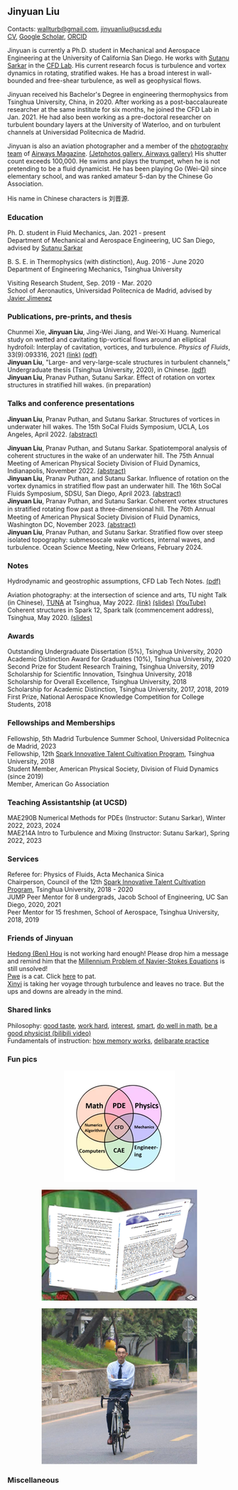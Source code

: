 ## Jinyuan Liu
Contacts: [wallturb@gmail.com](mailto:wallturb@gmail.com), [jinyuanliu@ucsd.edu](mailto:jinyuanliu@ucsd.edu)  
<a target="_blank" rel="noopener noreferrer" href="https://raw.githubusercontent.com/Liu-Jinyuan/liu-jinyuan.github.io/main/docs/jinyuan_cv.pdf">CV</a>, 
[Google Scholar](https://scholar.google.com/citations?hl=en&user=JZoiqx8AAAAJ&view_op=list_works&gmla=AJsN-F6ZzJ_d96OQwlVnTF-oqgqrxpQnrrX771f60xKjQMz51DZlzs8GPt2_hGTrI5Vis-FTSqWTNqORvViWrQAw0LyK6ICOSOHpf_kRtJV1T8P-A4sOgGk), [ORCID](https://orcid.org/0000-0003-4133-0930)

Jinyuan is currently a Ph.D. student in Mechanical and Aerospace Engineering at the University of California San Diego. He works with [Sutanu Sarkar](https://scholar.google.com/citations?user=mfQsfMwAAAAJ&hl=en&oi=ao) in the [CFD Lab](http://www.cfdlab.ucsd.edu/index.html). His current research focus is turbulence and vortex dynamics in rotating, stratified wakes. He has a broad interest in wall-bounded and free-shear turbulence, as well as geophysical flows.   

Jinyuan received his Bachelor's Degree in engineering thermophysics from Tsinghua University, China, in 2020. After working as a post-baccalaureate researcher at the same institute for six months, he joined the CFD Lab in Jan. 2021. He had also been working as a pre-doctoral researcher on turbulent boundary layers at the University of Waterloo, and on turbulent channels at Universidad Politecnica de Madrid.

Jinyuan is also an aviation photographer and a member of the [photography team](https://airways-photo.square.site/) of [Airways Magazine](https://airwaysmag.com/). [(Jetphotos gallery, ](https://www.jetphotos.com/photographer/144411) [Airways gallery)](https://airways-photo.square.site/jinyuan-liu) His shutter count exceeds 100,000. He swims and plays the trumpet, when he is not pretending to be a fluid dynamicist. He has been playing Go (Wei-Qi) since elementary school, and was ranked amateur 5-dan by the Chinese Go Association. 

His name in Chinese characters is 刘晋源. 

### Education
Ph. D. student in Fluid Mechanics, Jan. 2021 - present  
   Department of Mechanical and Aerospace Engineering, UC San Diego, advised by [Sutanu Sarkar](https://scholar.google.com/citations?user=mfQsfMwAAAAJ&hl=en&oi=ao)   
   
B. S. E. in Thermophysics (with distinction), Aug. 2016 - June 2020  
   Department of Engineering Mechanics, Tsinghua University   
    
Visiting Research Student, Sep. 2019 - Mar. 2020  
   School of Aeronautics, Universidad Politecnica de Madrid, advised by [Javier Jimenez](https://torroja.dmt.upm.es/)  

### Publications, pre-prints, and thesis
Chunmei Xie, **Jinyuan Liu**, Jing-Wei Jiang, and Wei-Xi Huang. Numerical study on wetted and cavitating tip-vortical flows around an elliptical hydrofoil: Interplay of cavitation, vortices, and turbulence. _Physics of Fluids_, 33(9):093316, 2021 [(link)](https://aip.scitation.org/doi/full/10.1063/5.0064717) <a target="_blank" rel="noopener noreferrer" href="https://raw.githubusercontent.com/Liu-Jinyuan/liu-jinyuan.github.io/main/docs/XieLiuJiangHuang2021_PoF.pdf">(pdf)</a>   
**Jinyuan Liu**, "Large- and very-large-scale structures in turbulent channels," Undergraduate thesis (Tsinghua University, 2020), in Chinese. <a target="_blank" rel="noopener noreferrer" href="https://raw.githubusercontent.com/Liu-Jinyuan/liu-jinyuan.github.io/main/docs/Thesis_Liu_J.pdf">(pdf)</a>   
**Jinyuan Liu**, Pranav Puthan, Sutanu Sarkar. Effect of rotation on vortex structures in stratified hill wakes. (in preparation)  

### Talks and conference presentations 
**Jinyuan Liu**, Pranav Puthan, and Sutanu Sarkar. Structures of vortices in underwater hill wakes. The 15th SoCal Fluids Symposium, UCLA, Los Angeles, April 2022. <a target="_blank" rel="noopener noreferrer" href="https://raw.githubusercontent.com/Liu-Jinyuan/liu-jinyuan.github.io/main/docs/socal_liu_22.pdf">(abstract)</a>   
<!-- <a target="_blank" rel="noopener noreferrer" href="https://raw.githubusercontent.com/Liu-Jinyuan/liu-jinyuan.github.io/main/docs/liu_socal_22_vf.pdf">(slides)</a>   -->
**Jinyuan Liu**, Pranav Puthan, and Sutanu Sarkar. Spatiotemporal analysis of coherent structures in the wake of an underwater hill. The 75th Annual Meeting of American Physical Society Division of Fluid Dynamics, Indianapolis, November 2022. <a target="_blank" rel="noopener noreferrer" href="https://raw.githubusercontent.com/Liu-Jinyuan/liu-jinyuan.github.io/main/docs/aps_liu_22.pdf">(abstract)</a>  
**Jinyuan Liu**, Pranav Puthan, and Sutanu Sarkar. Influence of rotation on the vortex dynamics
in stratified flow past an underwater hill. The 16th SoCal Fluids Symposium, SDSU, San Diego, April 2023. <a target="_blank" rel="noopener noreferrer" href="https://raw.githubusercontent.com/Liu-Jinyuan/liu-jinyuan.github.io/main/docs/socal_23_liu.pdf">(abstract)</a>   
**Jinyuan Liu**, Pranav Puthan, and Sutanu Sarkar. Coherent vortex structures in stratified rotating ﬂow past a three-dimensional hill. The 76th Annual Meeting of American Physical Society Division of Fluid Dynamics, Washington DC, November 2023. <a target="_blank" rel="noopener noreferrer" href="https://raw.githubusercontent.com/Liu-Jinyuan/liu-jinyuan.github.io/main/docs/aps_23_liu.pdf">(abstract)</a>  
**Jinyuan Liu**, Pranav Puthan, and Sutanu Sarkar. Stratified flow over steep isolated topography: submesoscale wake vortices, internal waves, and turbulence. Ocean Science Meeting, New Orleans, February 2024.  

### Notes 
Hydrodynamic and geostrophic assumptions, CFD Lab Tech Notes. <a target="_blank" rel="noopener noreferrer" href="https://raw.githubusercontent.com/Liu-Jinyuan/liu-jinyuan.github.io/main/docs/geos_hydros.pdf">(pdf)</a>  
<!-- Equations in fluids, CFD Lab Tech Notes. [(coming soon)](https://liu-jinyuan.github.io/)   -->
<!-- Proper orthogonal decomposition, CFD Lab Tech Notes. [(coming soon)](https://liu-jinyuan.github.io/)   -->
<!-- Fourier transform and spectral methods in MATLAB, CFD Lab Tech Notes. [(coming soon)](https://liu-jinyuan.github.io/)   -->
Aviation photography: at the intersection of science and arts, TU night Talk (in Chinese), [TUNA](https://tuna.moe/) at Tsinghua, May 2022. [(link)](https://tuna.moe/event/2022/overexposed/) <a target="_blank" rel="noopener noreferrer" href="https://raw.githubusercontent.com/Liu-Jinyuan/liu-jinyuan.github.io/main/docs/TUNA_Liu.pdf">(slides)</a>  <a target="_blank" rel="noopener noreferrer" href="https://www.youtube.com/watch?v=LDOXE4citGs">(YouTube)</a>  
Coherent structures in Spark 12, Spark talk (commencement address), Tsinghua, May 2020. <a target="_blank" rel="noopener noreferrer" href="https://raw.githubusercontent.com/Liu-Jinyuan/liu-jinyuan.github.io/main/docs/Spark_talk_final.pdf">(slides)</a> 

### Awards  
Outstanding Undergraduate Dissertation (5%), Tsinghua University, 2020  
Academic Distinction Award for Graduates (10%), Tsinghua University, 2020  
Second Prize for Student Research Training, Tsinghua University, 2019  
Scholarship for Scientific Innovation, Tsinghua University, 2018  
Scholarship for Overall Excellence, Tsinghua University, 2018  
Scholarship for Academic Distinction, Tsinghua University, 2017, 2018, 2019  
First Prize, National Aerospace Knowledge Competition for College Students, 2018  

### Fellowships and Memberships 
Fellowship, 5th Madrid Turbulence Summer School, Universidad Politecnica de Madrid, 2023    
Fellowship, 12th [Spark Innovative Talent Cultivation Program](http://www.tuef.tsinghua.edu.cn/column/sp1), Tsinghua University, 2018    
Student Member, American Physical Society, Division of Fluid Dynamics (since 2019)  
Member, American Go Association   

### Teaching Assistantship (at UCSD)
MAE290B Numerical Methods for PDEs (Instructor: Sutanu Sarkar), Winter 2022, 2023, 2024       
MAE214A Intro to Turbulence and Mixing (Instructor: Sutanu Sarkar), Spring 2022, 2023     

### Services 
Referee for: Physics of Fluids, Acta Mechanica Sinica  
Chairperson, Council of the 12th [Spark Innovative Talent Cultivation Program](http://www.tuef.tsinghua.edu.cn/column/sp1), Tsinghua University, 2018 - 2020  
JUMP Peer Mentor for 8 undergrads, Jacob School of Engineering, UC San Diego, 2020, 2021  
Peer Mentor for 15 freshmen, School of Aerospace, Tsinghua University, 2018, 2019  

### Friends of Jinyuan  
[Hedong (Ben) Hou](https://benahou.github.io/) is not working hard enough! Please drop him a message and remind him  that the [Millennium Problem of Navier-Stokes Equations](https://www.claymath.org/millennium-problems/navier%E2%80%93stokes-equation) is still unsolved!  
[Pwe](https://yipe.ng/zh.pdf) is a cat. Click [here](https://pwe.cat/) to pat.  
[Xinyi](https://xinyi-huang.github.io/)  is taking her voyage through turbulence and leaves no trace. But the ups and downs are already in the mind.  

### Shared links 
Philosophy:
[good taste](http://www.paulgraham.com/goodart.html), [work hard](http://www.paulgraham.com/hwh.html), [interest](http://www.paulgraham.com/genius.html), [smart](http://www.paulgraham.com/smart.html), [do well in math](https://mathweb.ucsd.edu/~zlatos/math_classes.html), [be a good physicist (bilibili video)](https://www.bilibili.com/video/BV1Nb411g75C/)   
Fundamentals of instruction:
[how memory works](https://www.cfinotebook.net/lesson-plans/fundamentals-of-instructing/memory), [delibarate practice](https://en.wikipedia.org/wiki/Peak:_Secrets_from_the_New_Science_of_Expertise)  

### Fun pics
<p align="center">
  <img src="/docs/cfd_bg.png" width="250" height="250">  
</p>  

<p align="center">
  <img src="/docs/tom_jfm.png" width="350" height="250">  
</p>  

<p align="center">
  <img src="/docs/jinyuan_pic_20.jpg" width="350" height="350">  
</p>   


### Miscellaneous  
<!-- (Things that I am convinced of but not supposed to believe)  
Knowledge is to be expanded by research, but is to be conversed by teaching and learning. If only normal work was performed, knowledge would not be expanded when transferred, but would even shrink a little bit.   
Professors have students who feed on their knowledge, and students have their students, and so on to infinity.  
Difficulty is just another name of unfamiliarity.   -->



